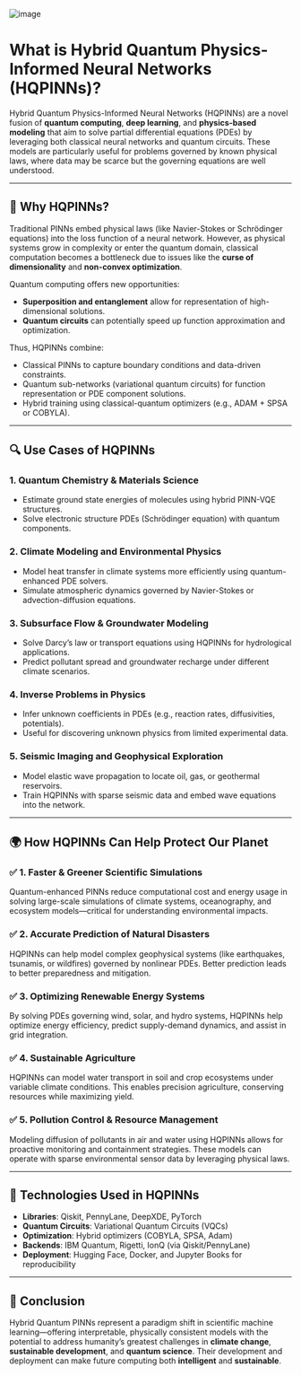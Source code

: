 
![image](https://drive.google.com/file/d/1-S8Hh5HAfeMLJLYdJ-Xv-k5edVIBdzhc/view?usp=drivesdk)
# What is Hybrid Quantum Physics-Informed Neural Networks (HQPINNs)?

Hybrid Quantum Physics-Informed Neural Networks (HQPINNs) are a novel fusion of **quantum computing**, **deep learning**, and **physics-based modeling** that aim to solve partial differential equations (PDEs) by leveraging both classical neural networks and quantum circuits. These models are particularly useful for problems governed by known physical laws, where data may be scarce but the governing equations are well understood.

---

## 📘 Why HQPINNs?

Traditional PINNs embed physical laws (like Navier-Stokes or Schrödinger equations) into the loss function of a neural network. However, as physical systems grow in complexity or enter the quantum domain, classical computation becomes a bottleneck due to issues like the **curse of dimensionality** and **non-convex optimization**.

Quantum computing offers new opportunities:
- **Superposition and entanglement** allow for representation of high-dimensional solutions.
- **Quantum circuits** can potentially speed up function approximation and optimization.

Thus, HQPINNs combine:
- Classical PINNs to capture boundary conditions and data-driven constraints.
- Quantum sub-networks (variational quantum circuits) for function representation or PDE component solutions.
- Hybrid training using classical-quantum optimizers (e.g., ADAM + SPSA or COBYLA).

---

## 🔍 Use Cases of HQPINNs

### 1. **Quantum Chemistry & Materials Science**
- Estimate ground state energies of molecules using hybrid PINN-VQE structures.
- Solve electronic structure PDEs (Schrödinger equation) with quantum components.

### 2. **Climate Modeling and Environmental Physics**
- Model heat transfer in climate systems more efficiently using quantum-enhanced PDE solvers.
- Simulate atmospheric dynamics governed by Navier-Stokes or advection-diffusion equations.

### 3. **Subsurface Flow & Groundwater Modeling**
- Solve Darcy’s law or transport equations using HQPINNs for hydrological applications.
- Predict pollutant spread and groundwater recharge under different climate scenarios.

### 4. **Inverse Problems in Physics**
- Infer unknown coefficients in PDEs (e.g., reaction rates, diffusivities, potentials).
- Useful for discovering unknown physics from limited experimental data.

### 5. **Seismic Imaging and Geophysical Exploration**
- Model elastic wave propagation to locate oil, gas, or geothermal reservoirs.
- Train HQPINNs with sparse seismic data and embed wave equations into the network.

---

## 🌍 How HQPINNs Can Help Protect Our Planet

### ✅ 1. **Faster & Greener Scientific Simulations**
Quantum-enhanced PINNs reduce computational cost and energy usage in solving large-scale simulations of climate systems, oceanography, and ecosystem models—critical for understanding environmental impacts.

### ✅ 2. **Accurate Prediction of Natural Disasters**
HQPINNs can help model complex geophysical systems (like earthquakes, tsunamis, or wildfires) governed by nonlinear PDEs. Better prediction leads to better preparedness and mitigation.

### ✅ 3. **Optimizing Renewable Energy Systems**
By solving PDEs governing wind, solar, and hydro systems, HQPINNs help optimize energy efficiency, predict supply-demand dynamics, and assist in grid integration.

### ✅ 4. **Sustainable Agriculture**
HQPINNs can model water transport in soil and crop ecosystems under variable climate conditions. This enables precision agriculture, conserving resources while maximizing yield.

### ✅ 5. **Pollution Control & Resource Management**
Modeling diffusion of pollutants in air and water using HQPINNs allows for proactive monitoring and containment strategies. These models can operate with sparse environmental sensor data by leveraging physical laws.

---

## 🔧 Technologies Used in HQPINNs

- **Libraries**: Qiskit, PennyLane, DeepXDE, PyTorch
- **Quantum Circuits**: Variational Quantum Circuits (VQCs)
- **Optimization**: Hybrid optimizers (COBYLA, SPSA, Adam)
- **Backends**: IBM Quantum, Rigetti, IonQ (via Qiskit/PennyLane)
- **Deployment**: Hugging Face, Docker, and Jupyter Books for reproducibility

---

## 🧭 Conclusion

Hybrid Quantum PINNs represent a paradigm shift in scientific machine learning—offering interpretable, physically consistent models with the potential to address humanity’s greatest challenges in **climate change**, **sustainable development**, and **quantum science**. Their development and deployment can make future computing both **intelligent** and **sustainable**.

